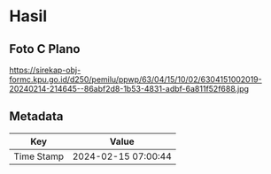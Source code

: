 # Hasil

## Foto C Plano

https://sirekap-obj-formc.kpu.go.id/d250/pemilu/ppwp/63/04/15/10/02/6304151002019-20240214-214645--86abf2d8-1b53-4831-adbf-6a811f52f688.jpg


## Metadata

| Key        | Value               |
| ---------- | ------------------- |
| Time Stamp | 2024-02-15 07:00:44 |



